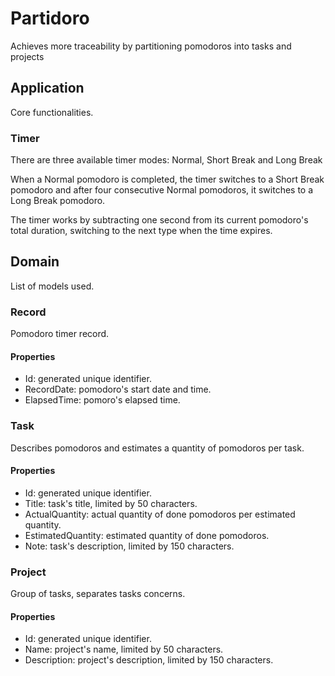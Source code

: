 # Partidoro
Achieves more traceability by partitioning pomodoros into tasks and projects 
## Application
Core functionalities.
### Timer
There are three available timer modes: Normal, Short Break and Long Break

When a Normal pomodoro is completed, the timer switches to a Short Break pomodoro and after four consecutive Normal pomodoros, it switches to a Long Break pomodoro.

The timer works by subtracting one second from its current pomodoro's total duration, switching to the next type when the time expires.
## Domain
List of models used.
### Record
Pomodoro timer record.
#### Properties
- Id: generated unique identifier.
- RecordDate: pomodoro's start date and time.
- ElapsedTime: pomoro's elapsed time.
### Task
Describes pomodoros and estimates a quantity of pomodoros per task.
#### Properties
- Id: generated unique identifier.
- Title: task's title, limited by 50 characters.
- ActualQuantity: actual quantity of done pomodoros per estimated quantity.
- EstimatedQuantity: estimated quantity of done pomodoros.
- Note: task's description, limited by 150 characters.
### Project
Group of tasks, separates tasks concerns.
#### Properties
- Id: generated unique identifier.
- Name: project's name, limited by 50 characters.
- Description: project's description, limited by 150 characters.
